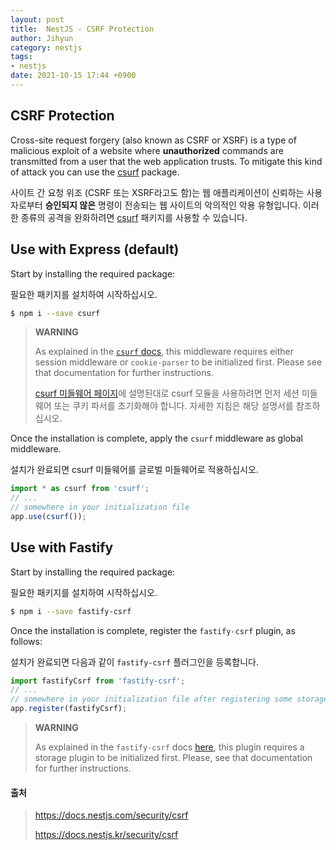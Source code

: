 ```yaml
---
layout: post
title:  NestJS - CSRF Protection
author: Jihyun
category: nestjs
tags:
- nestjs
date: 2021-10-15 17:44 +0900
---
```


## CSRF Protection

Cross-site request forgery (also known as CSRF or XSRF) is a type of malicious exploit of a website where **unauthorized** commands are transmitted from a user that the web application trusts. To mitigate this kind of attack you can use the [csurf](https://github.com/expressjs/csurf) package.

사이트 간 요청 위조 (CSRF 또는 XSRF라고도 함)는 웹 애플리케이션이 신뢰하는 사용자로부터 **승인되지 않은** 명령이 전송되는 웹 사이트의 악의적인 악용 유형입니다. 이러한 종류의 공격을 완화하려면 [csurf](https://github.com/expressjs/csurf) 패키지를 사용할 수 있습니다.



## Use with Express (default)

Start by installing the required package:

필요한 패키지를 설치하여 시작하십시오.

```bash
$ npm i --save csurf
```

> **WARNING**
>
> As explained in the [`csurf` docs](https://github.com/expressjs/csurf#csurf), this middleware requires either session middleware or `cookie-parser` to be initialized first. Please see that documentation for further instructions.
>
> [csurf 미들웨어 페이지](https://github.com/expressjs/csurf#csurf)에 설명된대로 csurf 모듈을 사용하려면 먼저 세션 미들웨어 또는 쿠키 파서를 초기화해야 합니다. 자세한 지침은 해당 설명서를 참조하십시오.

Once the installation is complete, apply the `csurf` middleware as global middleware.

설치가 완료되면 csurf 미들웨어를 글로벌 미들웨어로 적용하십시오.

```typescript
import * as csurf from 'csurf';
// ...
// somewhere in your initialization file
app.use(csurf());
```



## Use with Fastify

Start by installing the required package:

필요한 패키지를 설치하여 시작하십시오.

```bash
$ npm i --save fastify-csrf
```

Once the installation is complete, register the `fastify-csrf` plugin, as follows:

설치가 완료되면 다음과 같이 `fastify-csrf` 플러그인을 등록합니다.

```typescript
import fastifyCsrf from 'fastify-csrf';
// ...
// somewhere in your initialization file after registering some storage plugin
app.register(fastifyCsrf);
```

> **WARNING**
>
> As explained in the `fastify-csrf` docs [here](https://github.com/fastify/fastify-csrf#usage), this plugin requires a storage plugin to be initialized first. Please, see that documentation for further instructions.



#### 출처

> https://docs.nestjs.com/security/csrf
>
> https://docs.nestjs.kr/security/csrf